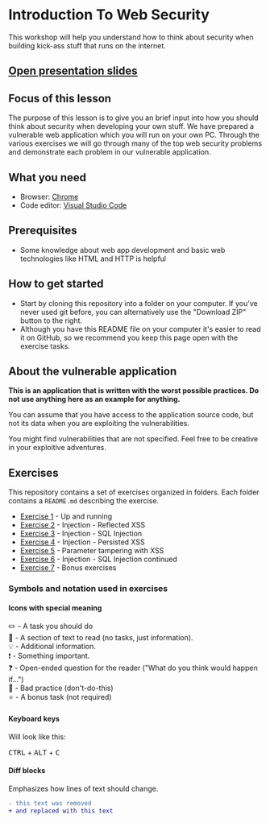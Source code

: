# Introduction To Web Security

This workshop will help you understand how to think about security when building kick-ass stuff that runs on the internet.

## [Open presentation slides](https://docs.google.com/presentation/d/1N816Hg2svQbxxzO6xZRlfToicIiLaRRx9rJ7xyTHvAc/edit?usp=sharing)

## Focus of this lesson

The purpose of this lesson is to give you an brief input into how you should think about security when developing your own stuff. We have prepared a vulnerable web application which you will run on your own PC. Through the various exercises we will go through many of the top web security problems and demonstrate each problem in our vulnerable application.

## What you need

- Browser: [Chrome](https://www.google.com/chrome)
- Code editor: [Visual Studio Code](https://code.visualstudio.com)

## Prerequisites

- Some knowledge about web app development and basic web technologies like HTML and HTTP is helpful

## How to get started

- Start by cloning this repository into a folder on your computer. If you've never used git before, you can alternatively use the "Download ZIP" button to the right.
- Although you have this README file on your computer it's easier to read it on GitHub, so we recommend you keep this page open with the exercise tasks.

## About the vulnerable application

**This is an application that is written with the worst possible practices. Do not use anything here as an example for anything.**

You can assume that you have access to the application source code, but not its data when you are exploiting the vulnerabilities.

You might find vulnerabilities that are not specified. Feel free to be creative in your exploitive adventures.

## Exercises

This repository contains a set of exercises organized in folders. Each folder contains a `README.md` describing the exercise.

- [Exercise 1](exercise-1/) - Up and running
- [Exercise 2](exercise-2/) - Injection - Reflected XSS
- [Exercise 3](exercise-3/) - Injection - SQL Injection
- [Exercise 4](exercise-4/) - Injection - Persisted XSS
- [Exercise 5](exercise-5/) - Parameter tampering with XSS
- [Exercise 6](exercise-6/) - Injection - SQL Injection continued
- [Exercise 7](exercise-7/) - Bonus exercises

### Symbols and notation used in exercises

#### Icons with special meaning

:pencil2: - A task you should do  
:book: - A section of text to read (no tasks, just information).  
:bulb: - Additional information.  
:exclamation: - Something important.  
:question: - Open-ended question for the reader ("What do you think would happen if...")  
:poop: - Bad practice (don't-do-this)  
:star: - A bonus task (not required)  

#### Keyboard keys

Will look like this:

<kbd>CTRL</kbd> + <kbd>ALT</kbd> + <kbd>C</kbd>

#### Diff blocks

Emphasizes how lines of text should change.

```diff
- this text was removed
+ and replaced with this text
